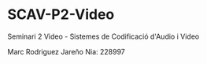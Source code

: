 # SCAV-P2-Video

Seminari 2 Video - Sistemes de Codificació d'Audio i Video

Marc Rodriguez Jareño Nia: 228997
